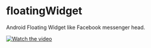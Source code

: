 # floatingWidget
Android Floating Widget like Facebook messenger head.

[![Watch the video](https://raw.github.com/GabLeRoux/WebMole/master/ressources/WebMole_Youtube_Video.png)](https://youtu.be/X8R8ZiFImkg)
